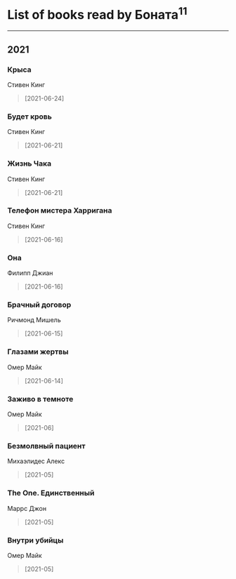# List of books read by Боната<sup>11</sup>
---

## 2021

### Крыса
Стивен Кинг
> [2021-06-24] 


### Будет кровь
Стивен Кинг
> [2021-06-21] 


### Жизнь Чака
Стивен Кинг
> [2021-06-21] 


### Телефон мистера Харригана
Стивен Кинг
> [2021-06-16] 


### Она
Филипп Джиан
> [2021-06-16] 


### Брачный договор
Ричмонд Мишель
> [2021-06-15] 


### Глазами жертвы
Омер Майк
> [2021-06-14] 


### Заживо в темноте
Омер Майк
> [2021-06] 


### Безмолвный пациент
Михаэлидес Алекс
> [2021-05] 


### The One. Единственный
Маррс Джон
> [2021-05] 


### Внутри убийцы
Омер Майк
> [2021-05] 



